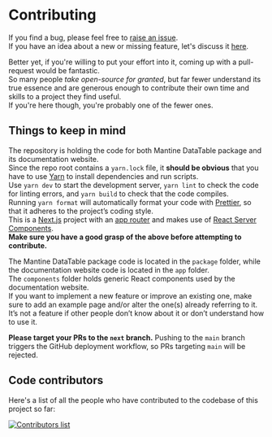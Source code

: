# Contributing

If you find a bug, please feel free to [raise an issue](https://github.com/icflorescu/mantine-datatable/issues).  
If you have an idea about a new or missing feature, let's discuss it [here](https://github.com/icflorescu/mantine-datatable/discussions).

Better yet, if you're willing to put your effort into it, coming up with a pull-request would be fantastic.  
So many people _take open-source for granted_, but far fewer understand its true essence and are generous enough to contribute their own time and skills to a project they find useful.  
If you're here though, you're probably one of the fewer ones.

## Things to keep in mind

The repository is holding the code for both Mantine DataTable package and its documentation website.  
Since the repo root contains a `yarn.lock` file, it **should be obvious** that you have to use [Yarn](https://yarnpkg.com/) to install dependencies and run scripts.  
Use `yarn dev` to start the development server, `yarn lint` to check the code for linting errors, and `yarn build` to check that the code compiles.  
Running `yarn format` will automatically format your code with [Prettier](https://prettier.io/), so that it adheres to the project’s coding style.  
This is a [Next.js](https://nextjs.org/) project with an [app router](https://nextjs.org/docs/app/building-your-application/routing) and makes use of [React Server Components]().  
**Make sure you have a good grasp of the above before attempting to contribute.**

The Mantine DataTable package code is located in the `package` folder, while the documentation website code is located in the `app` folder.  
The `components` folder holds generic React components used by the documentation website.  
If you want to implement a new feature or improve an existing one, make sure to add an example page and/or alter the one(s) already referring to it.  
It’s not a feature if other people don’t know about it or don’t understand how to use it.

**Please target your PRs to the `next` branch.**
Pushing to the `main` branch triggers the GitHub deployment workflow, so PRs targeting `main` will be rejected.

## Code contributors

Here's a list of all the people who have contributed to the codebase of this project so far:

[![Contributors list](https://contrib.rocks/image?repo=icflorescu/mantine-datatable)](https://github.com/icflorescu/mantine-datatable/graphs/contributors)
